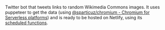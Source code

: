 Twitter bot that tweets links to random Wikimedia Commons images. 
It uses puppeteer to get the data (using [@sparticuz/chromium - Chromium for Serverless platforms](https://github.com/Sparticuz/chromium)) and is ready to be hosted on Netlify, using its [scheduled functions](https://docs.netlify.com/functions/scheduled-functions/).